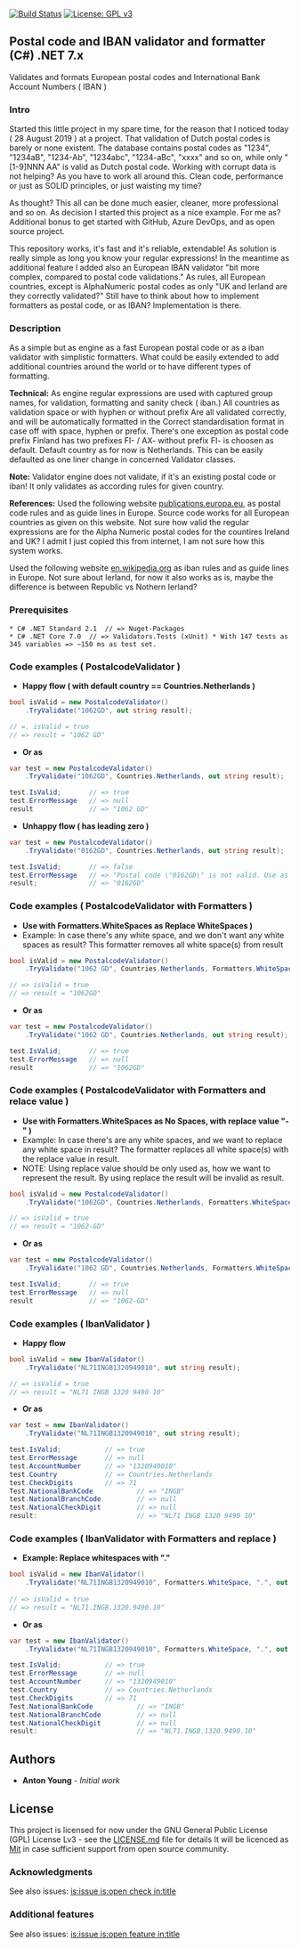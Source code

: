 [![Build Status](https://dev.azure.com/antonyoung/Validator/_apis/build/status/antonyoung.postalcode?branchName=master)](https://dev.azure.com/antonyoung/Validator/_build/latest?definitionId=3&branchName=master)
[![License: GPL v3](https://img.shields.io/badge/License-GPLv3-blue.svg)](https://www.gnu.org/licenses/gpl-3.0)
## Postal code and IBAN validator and formatter (C#) .NET 7.x

Validates and formats European postal codes and International Bank Account Numbers ( IBAN )

### Intro

Started this little project in my spare time, for the reason that I noticed today ( 28 August 2019 ) at a project. 
That validation of Dutch postal codes is barely or none existent. 
The database contains postal codes as "1234", "1234aB", "1234-Ab", "1234abc", "1234-aBc", "xxxx" and so on, 
while only "[1-9]NNN AA" is valid as Dutch postal code. 
Working with corrupt data is not helping? As you have to work all around this.
Clean code, performance or just as SOLID principles, or just waisting my time?

As thought? This all can be done much easier, cleaner, more professional and so on.
As decision I started this project as a nice example. For me as? Additional bonus to get started with GitHub, Azure DevOps, and as open source project. 

This repository works, it's fast and it's reliable, extendable! 
As solution is really simple as long you know your regular expressions!
In the meantime as additional feature I added also an European IBAN validator "bit more complex, compared to postal code validations." 
As rules, all European countries, except is AlphaNumeric postal codes as only "UK and Ierland are they correctly validated?" 
Still have to think about how to implement formatters as postal code, or as IBAN? Implementation is there.

### Description

As a simple but as engine as a fast European postal code or as a iban validator with simplistic formatters. 
What could be easily extended to add additional countries around the world or to have different types of formatting.

**Technical:** 
As engine regular expressions are used with captured group names, for validation, formatting and sanity check ( iban.)
All countries as validation space or with hyphen or without prefix
Are all validated correctly, and will be automatically formatted in the Correct standardisation format in case off with space, hyphen or prefix. 
There's one exception as postal code prefix Finland has two prefixes FI- / AX- without prefix FI- is choosen as default.
Default country as for now is Netherlands. This can be easily defaulted as one liner change in concerned Validator classes.

**Note:**
Validator engine does not validate, if it's an existing postal code or iban!
It only validates as according rules for given country.

**References:**
Used the following website [publications.europa.eu](http://publications.europa.eu/code/en/en-390105.htm), as postal code rules and as guide lines in Europe. 
Source code works for all European countries as given on this website.
Not sure how valid the regular expressions are for the Alpha Numeric postal codes for the countires Ireland and UK?
I admit I just copied this from internet, I am not sure how this system works. 

Used the following website [en.wikipedia.org](https://en.wikipedia.org/wiki/International_Bank_Account_Number) as iban rules and as guide lines in Europe.
Not sure about Ierland, for now it also works as is, maybe the difference is between Republic vs Nothern Ierland?
 
### Prerequisites

```
* C# .NET Standard 2.1	// => Nuget-Packages
* C# .NET Core 7.0	// => Validators.Tests (xUnit) * With 147 tests as 345 variables => ~150 ms as test set.
```

### Code examples ( PostalcodeValidator )

* **Happy flow ( with default country == Countries.Netherlands )**
```csharp
bool isValid = new PostalcodeValidator()
	.TryValidate("1062GD", out string result);

// =. isValid = true
// => result = "1062 GD"
```
* **Or as** 
```csharp
var test = new PostalcodeValidator() 
	.TryValidate("1062GD", Countries.Netherlands, out string result);

test.IsValid;       // => true					
test.ErrorMessage   // => null
result              // => "1062 GD"
```
* **Unhappy flow ( has leading zero )**
```csharp
var test = new PostalcodeValidator() 
	.TryValidate("0162GD", Countries.Netherlands, out string result);

test.IsValid;       // => false					
test.ErrorMessage   // => "Postal code \"0162GD\" is not valid. Use as example \"1234 AB\"."
result;             // => "0162GD"
```

### Code examples ( PostalcodeValidator with Formatters )

* **Use with Formatters.WhiteSpaces as Replace WhiteSpaces )**
* Example: In case there's any white space, and we don't want any white spaces as result? This formatter removes all white space(s) from result
```csharp
bool isValid = new PostalcodeValidator()
	.TryValidate("1062 GD", Countries.Netherlands, Formatters.WhiteSpaces, out string result); 

// => isValid = true
// => result = "1062GD"
```
* **Or as** 
```csharp
var test = new PostalcodeValidator() 
	.TryValidate("1062 GD", Countries.Netherlands, out string result);

test.IsValid;       // => true					
test.ErrorMessage   // => null
result              // => "1062GD"
```

### Code examples ( PostalcodeValidator with Formatters and relace value )

* **Use with Formatters.WhiteSpaces as No Spaces, with replace value "-" )**
* Example: In case there's are any white spaces, and we want to replace any white space in result? 
The formatter replaces all white space(s) with the replace value in result.
* NOTE: Using replace value should be only used as, how we want to represent the result.
By using replace the result will be invalid as result.
```csharp
bool isValid = new PostalcodeValidator()
	.TryValidate("1062GD", Countries.Netherlands, Formatters.WhiteSpaces, "-", out string result); 

// => isValid = true
// => result = "1062-GD"
```
* **Or as** 
```csharp
var test = new PostalcodeValidator() 
	.TryValidate("1062 GD", Countries.Netherlands, Formatters.WhiteSpaces, "-", out string result);

test.IsValid;       // => true					
test.ErrorMessage   // => null
result              // => "1062-GD"
```

### Code examples ( IbanValidator )

* **Happy flow**
```csharp
bool isValid = new IbanValidator()
	.TryValidate("NL71INGB1320949010", out string result); 

// => isValid = true
// => result = "NL71 INGB 1320 9490 10"
```
* **Or as** 
```csharp
var test = new IbanValidator()
	.TryValidate("NL71INGB1320949010", out string result);

test.IsValid;			// => true					
test.ErrorMessage		// => null
test.AccountNumber		// => "1320949010"
test.Country			// => Countries.Netherlands
test.CheckDigits		// => 71
Test.NationalBankCode	        // => "INGB"
test.NationalBranchCode	        // => null
test.NationalCheckDigit	        // => null
result:                         // => "NL71 INGB 1320 9490 10"
```

### Code examples ( IbanValidator with Formatters and replace )

* **Example: Replace whitespaces with "."**
```csharp
bool isValid = new IbanValidator()
	.TryValidate("NL71INGB1320949010", Formatters.WhiteSpace, ".", out string result); 
   
// => isValid = true
// => result = "NL71.INGB.1320.9490.10"
```
* **Or as** 
```csharp
var test = new IbanValidator() 
	.TryValidate("NL71INGB1320949010", Formatters.WhiteSpace, ".", out string result);

test.IsValid;			// => true					
test.ErrorMessage		// => null
test.AccountNumber		// => "1320949010"
test.Country			// => Countries.Netherlands
test.CheckDigits		// => 71
Test.NationalBankCode	        // => "INGB"
test.NationalBranchCode	        // => null
test.NationalCheckDigit	        // => null
result:                         // => "NL71.INGB.1320.9490.10"
```

## Authors

* **Anton Young** - *Initial work*

## License

This project is licensed for now under the GNU General Public License (GPL) License Lv3 - see the [LICENSE.md](LICENSE.md) file for details
It will be licenced as [Mit](https://github.com/git/git-scm.com/blob/main/MIT-LICENSE.txt) in case sufficient support from open source community.

### Acknowledgments
See also issues: [is:issue is:open check in:title](https://github.com/antonyoung/postalcode/issues?utf8=%E2%9C%93&q=is%3Aissue+is%3Aopen+check+in%3Atitle)

### Additional features
See also issues: [is:issue is:open feature in:title](https://github.com/antonyoung/postalcode/issues?utf8=%E2%9C%93&q=is%3Aissue+is%3Aopen+feature+in%3Atitle+)
